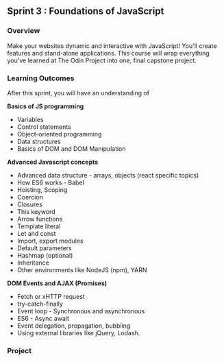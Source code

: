 ## Sprint 3 : Foundations of JavaScript

### Overview
Make your websites dynamic and interactive with JavaScript! You'll create features and stand-alone applications. This course will wrap everything you've learned at The Odin Project into one, final capstone project.

### Learning Outcomes
After this sprint, you will have an understanding of

<strong>Basics of JS programming</strong>
 - Variables
 - Control statements
 - Object-oriented programming
 - Data structures
 - Basics of DOM and DOM Manipulation

<strong>Advanced Javascript concepts</strong>
 - Advanced data structure - arrays, objects (react specific topics)
 - How ES6 works - Babel
 - Hoisting, Scoping
 - Coercion
 - Closures
 - This keyword
 - Arrow functions
 - Template literal
 - Let and const
 - Import, export modules
 - Default parameters
 - Hashmap (optional)
 - Inheritance
 - Other environments like NodeJS (npm), YARN

<strong>DOM Events and AJAX (Promises)</strong>
 - Fetch or xHTTP request
 - try-catch-finally
 - Event loop - Synchronous and asynchronous
 - ES6 - Async await
 - Event delegation, propagation, bubbling
 - Using external libraries like jQuery, Lodash.

### Project
